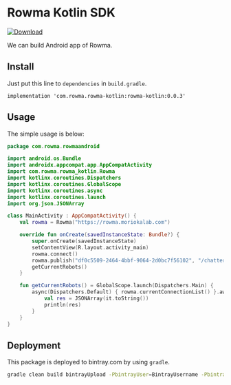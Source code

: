 # Rowma Kotlin SDK
[ ![Download](https://api.bintray.com/packages/asmsuechan/rowma/rowma-kotlin/images/download.svg) ](https://bintray.com/asmsuechan/rowma/rowma-kotlin/_latestVersion)

We can build Android app of Rowma.

## Install
Just put this line to `dependencies` in `build.gradle`.

```
implementation 'com.rowma.rowma-kotlin:rowma-kotlin:0.0.3'
```

## Usage
The simple usage is below:

```kotlin
package com.rowma.rowmaandroid

import android.os.Bundle
import androidx.appcompat.app.AppCompatActivity
import com.rowma.rowma_kotlin.Rowma
import kotlinx.coroutines.Dispatchers
import kotlinx.coroutines.GlobalScope
import kotlinx.coroutines.async
import kotlinx.coroutines.launch
import org.json.JSONArray

class MainActivity : AppCompatActivity() {
    val rowma = Rowma("https://rowma.moriokalab.com")

    override fun onCreate(savedInstanceState: Bundle?) {
        super.onCreate(savedInstanceState)
        setContentView(R.layout.activity_main)
        rowma.connect()
        rowma.publish("df0c5509-2464-4bbf-9064-2d0bc7f56102", "/chatter", "test message")
        getCurrentRobots()
    }

    fun getCurrentRobots() = GlobalScope.launch(Dispatchers.Main) {
        async(Dispatchers.Default) { rowma.currentConnectionList() }.await().let {
            val res = JSONArray(it.toString())
            println(res)
        }
    }
}
```

## Deployment
This package is deployed to bintray.com by using `gradle`.

```bash
gradle clean build bintrayUpload -PbintrayUser=BintrayUsername -PbintrayApiKey=BintrayApiKey -PdryRun=false
```
